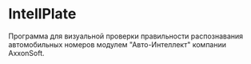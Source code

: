 # IntellPlate
Программа для визуальной проверки правильности распознавания автомобильных номеров модулем "Авто-Интеллект" компании AxxonSoft.
